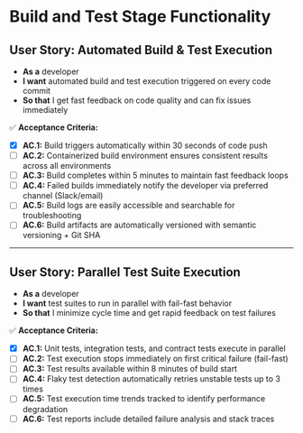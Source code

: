 # Build and Test Stage Functionality
## **User Story: Automated Build & Test Execution**

* **As a** developer
* **I want** automated build and test execution triggered on every code commit
* **So that** I get fast feedback on code quality and can fix issues immediately

✅ **Acceptance Criteria:**

- [X] **AC.1:** Build triggers automatically within 30 seconds of code push
- [ ] **AC.2:** Containerized build environment ensures consistent results across all environments
- [ ] **AC.3:** Build completes within 5 minutes to maintain fast feedback loops
- [ ] **AC.4:** Failed builds immediately notify the developer via preferred channel (Slack/email)
- [ ] **AC.5:** Build logs are easily accessible and searchable for troubleshooting
- [ ] **AC.6:** Build artifacts are automatically versioned with semantic versioning + Git SHA

---

## **User Story: Parallel Test Suite Execution**

* **As a** developer
* **I want** test suites to run in parallel with fail-fast behavior
* **So that** I minimize cycle time and get rapid feedback on test failures

✅ **Acceptance Criteria:**

- [X] **AC.1:** Unit tests, integration tests, and contract tests execute in parallel
- [ ] **AC.2:** Test execution stops immediately on first critical failure (fail-fast)
- [ ] **AC.3:** Test results available within 8 minutes of build start
- [ ] **AC.4:** Flaky test detection automatically retries unstable tests up to 3 times
- [ ] **AC.5:** Test execution time trends tracked to identify performance degradation
- [ ] **AC.6:** Test reports include detailed failure analysis and stack traces
